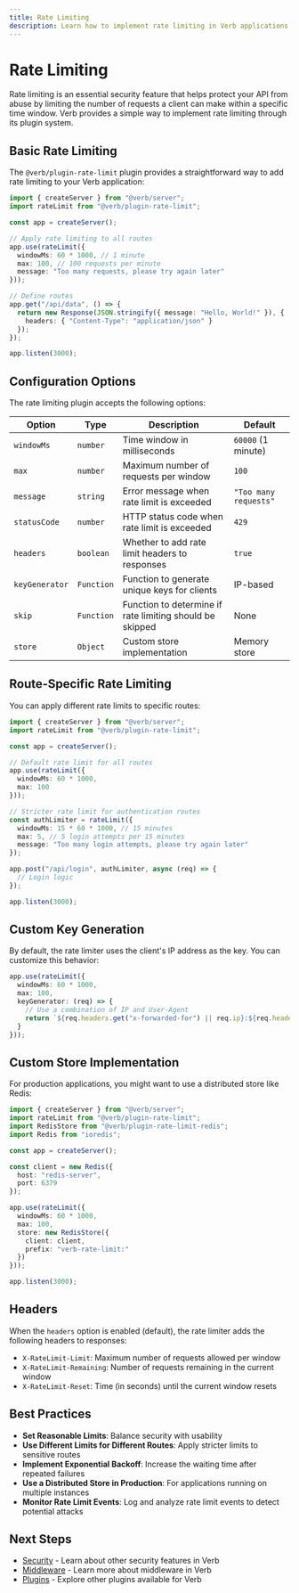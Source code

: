 ```yaml
---
title: Rate Limiting
description: Learn how to implement rate limiting in Verb applications
---
```


# Rate Limiting

Rate limiting is an essential security feature that helps protect your API from abuse by limiting the number of requests a client can make within a specific time window. Verb provides a simple way to implement rate limiting through its plugin system.

## Basic Rate Limiting

The `@verb/plugin-rate-limit` plugin provides a straightforward way to add rate limiting to your Verb application:

```typescript
import { createServer } from "@verb/server";
import rateLimit from "@verb/plugin-rate-limit";

const app = createServer();

// Apply rate limiting to all routes
app.use(rateLimit({
  windowMs: 60 * 1000, // 1 minute
  max: 100, // 100 requests per minute
  message: "Too many requests, please try again later"
}));

// Define routes
app.get("/api/data", () => {
  return new Response(JSON.stringify({ message: "Hello, World!" }), {
    headers: { "Content-Type": "application/json" }
  });
});

app.listen(3000);
```

## Configuration Options

The rate limiting plugin accepts the following options:

| Option | Type | Description | Default |
|--------|------|-------------|---------|
| `windowMs` | `number` | Time window in milliseconds | `60000` (1 minute) |
| `max` | `number` | Maximum number of requests per window | `100` |
| `message` | `string` | Error message when rate limit is exceeded | `"Too many requests"` |
| `statusCode` | `number` | HTTP status code when rate limit is exceeded | `429` |
| `headers` | `boolean` | Whether to add rate limit headers to responses | `true` |
| `keyGenerator` | `Function` | Function to generate unique keys for clients | IP-based |
| `skip` | `Function` | Function to determine if rate limiting should be skipped | None |
| `store` | `Object` | Custom store implementation | Memory store |

## Route-Specific Rate Limiting

You can apply different rate limits to specific routes:

```typescript
import { createServer } from "@verb/server";
import rateLimit from "@verb/plugin-rate-limit";

const app = createServer();

// Default rate limit for all routes
app.use(rateLimit({
  windowMs: 60 * 1000,
  max: 100
}));

// Stricter rate limit for authentication routes
const authLimiter = rateLimit({
  windowMs: 15 * 60 * 1000, // 15 minutes
  max: 5, // 5 login attempts per 15 minutes
  message: "Too many login attempts, please try again later"
});

app.post("/api/login", authLimiter, async (req) => {
  // Login logic
});

app.listen(3000);
```

## Custom Key Generation

By default, the rate limiter uses the client's IP address as the key. You can customize this behavior:

```typescript
app.use(rateLimit({
  windowMs: 60 * 1000,
  max: 100,
  keyGenerator: (req) => {
    // Use a combination of IP and User-Agent
    return `${req.headers.get("x-forwarded-for") || req.ip}:${req.headers.get("user-agent")}`;
  }
}));
```

## Custom Store Implementation

For production applications, you might want to use a distributed store like Redis:

```typescript
import { createServer } from "@verb/server";
import rateLimit from "@verb/plugin-rate-limit";
import RedisStore from "@verb/plugin-rate-limit-redis";
import Redis from "ioredis";

const app = createServer();

const client = new Redis({
  host: "redis-server",
  port: 6379
});

app.use(rateLimit({
  windowMs: 60 * 1000,
  max: 100,
  store: new RedisStore({
    client: client,
    prefix: "verb-rate-limit:"
  })
}));

app.listen(3000);
```

## Headers

When the `headers` option is enabled (default), the rate limiter adds the following headers to responses:

- `X-RateLimit-Limit`: Maximum number of requests allowed per window
- `X-RateLimit-Remaining`: Number of requests remaining in the current window
- `X-RateLimit-Reset`: Time (in seconds) until the current window resets

## Best Practices

- **Set Reasonable Limits**: Balance security with usability
- **Use Different Limits for Different Routes**: Apply stricter limits to sensitive routes
- **Implement Exponential Backoff**: Increase the waiting time after repeated failures
- **Use a Distributed Store in Production**: For applications running on multiple instances
- **Monitor Rate Limit Events**: Log and analyze rate limit events to detect potential attacks

## Next Steps

- [Security](/server/security) - Learn about other security features in Verb
- [Middleware](/server/middleware) - Learn more about middleware in Verb
- [Plugins](/server/plugins) - Explore other plugins available for Verb